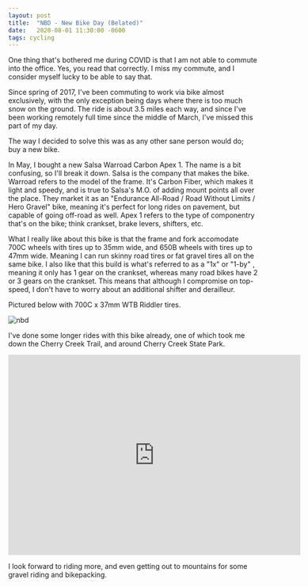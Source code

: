 ```yaml
---
layout: post
title:  "NBD - New Bike Day (Belated)"
date:   2020-08-01 11:30:00 -0600
tags: cycling
---
```

One thing that's bothered me during COVID is that I am not able to commute into the office. Yes, you read that correctly. I miss my commute, and I consider myself lucky to be able to say that.

Since spring of 2017, I've been commuting to work via bike almost exclusively, with the only exception being days where there is too much snow on the ground. The ride is about 3.5 miles each way, and since I've been working remotely full time since the middle of March, I've missed this part of my day.

The way I decided to solve this was as any other sane person would do; buy a new bike.

In May, I bought a new Salsa Warroad Carbon Apex 1. The name is a bit confusing, so I'll break it down. Salsa is the company that makes the bike. Warroad refers to the model of the frame. It's Carbon Fiber, which makes it light and speedy, and is true to Salsa's M.O. of adding mount points all over the place. They market it as an "Endurance All-Road / Road Without Limits / Hero Gravel" bike, meaning it's perfect for long rides on pavement, but capable of going off-road as well. Apex 1 refers to the type of componentry that's on the bike; think crankset, brake levers, shifters, etc.

What I really like about this bike is that the frame and fork accomodate 700C wheels with tires up to 35mm wide, and 650B wheels with tires up to 47mm wide. Meaning I can run skinny road tires or fat gravel tires all on the same bike. I also like that this build is what's referred to as a "1x" or "1-by" , meaning it only has 1 gear on the crankset, whereas many road bikes have 2 or 3 gears on the crankset. This means that although I compromise on top-speed, I don't have to worry about an additional shifter and derailleur.

Pictured below with 700C x 37mm WTB Riddler tires.

![nbd](https://d24cjeqog2pfe4.cloudfront.net/bike_001.jpeg)

I've done some longer rides with this bike already, one of which took me down the Cherry Creek Trail, and around Cherry Creek State Park.

<iframe style="display: block; margin: 0 auto;" height='405' width='590' frameborder='0' allowtransparency='true' scrolling='no' src='https://www.strava.com/activities/3510494951/embed/97e5b6e8cfb3941eea4268ad00ddf6edd6835346'></iframe>

I look forward to riding more, and even getting out to mountains for some gravel riding and bikepacking.
